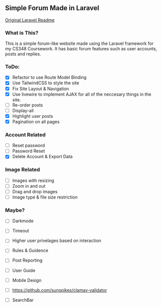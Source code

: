 ## Simple Forum Made in Laravel
[Original Laravel Readme](https://github.com/james-w1/cs348-coursework/blob/main/README.md.laravel)
### What is This?
This is a simple forum-like website made using the Laravel framework for my CS348 Coursework. It has basic forum features such as user accounts, posts and replies.
### ToDo:
- [x] Refactor to use Route Model Binding
- [x] Use TailwindCSS to style the site
- [x] Fix Site Layout & Navigation
- [x] Use livewire to implement AJAX for all of the neccesary things in the site.
- [ ] Re-order posts
- [ ] Display-all 
- [x] Highlight user posts
- [x] Pagination on all pages
### Account Related
- [ ] Reset password
- [ ] Password Reset 
- [x] Delete Account & Export Data
### Image Related
- [ ] Images with resizing 
- [ ] Zoom in and out
- [ ] Drag and drop images
- [ ] Image type & file size restriction
### Maybe?
- [ ] Darkmode
- [ ] Timeout
- [ ] Higher user privelages based on interaction
- [ ] Rules & Guidence
- [ ] Post Reporting
- [ ] User Guide
- [ ] Mobile Design
- [ ] https://github.com/sunspikes/clamav-validator
- [ ] SearchBar

